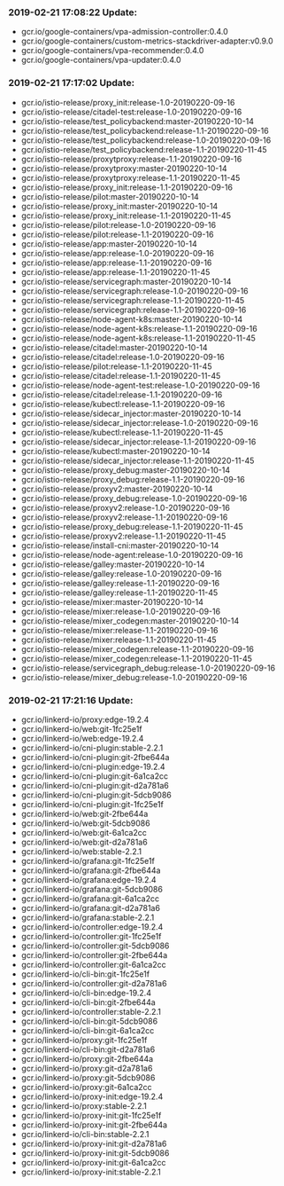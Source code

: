 ### 2019-02-21 17:08:22 Update:

- gcr.io/google-containers/vpa-admission-controller:0.4.0
- gcr.io/google-containers/custom-metrics-stackdriver-adapter:v0.9.0
- gcr.io/google-containers/vpa-recommender:0.4.0
- gcr.io/google-containers/vpa-updater:0.4.0
### 2019-02-21 17:17:02 Update:

- gcr.io/istio-release/proxy_init:release-1.0-20190220-09-16
- gcr.io/istio-release/citadel-test:release-1.0-20190220-09-16
- gcr.io/istio-release/test_policybackend:master-20190220-10-14
- gcr.io/istio-release/test_policybackend:release-1.1-20190220-09-16
- gcr.io/istio-release/test_policybackend:release-1.0-20190220-09-16
- gcr.io/istio-release/test_policybackend:release-1.1-20190220-11-45
- gcr.io/istio-release/proxytproxy:release-1.1-20190220-09-16
- gcr.io/istio-release/proxytproxy:master-20190220-10-14
- gcr.io/istio-release/proxytproxy:release-1.1-20190220-11-45
- gcr.io/istio-release/proxy_init:release-1.1-20190220-09-16
- gcr.io/istio-release/pilot:master-20190220-10-14
- gcr.io/istio-release/proxy_init:master-20190220-10-14
- gcr.io/istio-release/proxy_init:release-1.1-20190220-11-45
- gcr.io/istio-release/pilot:release-1.0-20190220-09-16
- gcr.io/istio-release/pilot:release-1.1-20190220-09-16
- gcr.io/istio-release/app:master-20190220-10-14
- gcr.io/istio-release/app:release-1.0-20190220-09-16
- gcr.io/istio-release/app:release-1.1-20190220-09-16
- gcr.io/istio-release/app:release-1.1-20190220-11-45
- gcr.io/istio-release/servicegraph:master-20190220-10-14
- gcr.io/istio-release/servicegraph:release-1.0-20190220-09-16
- gcr.io/istio-release/servicegraph:release-1.1-20190220-11-45
- gcr.io/istio-release/servicegraph:release-1.1-20190220-09-16
- gcr.io/istio-release/node-agent-k8s:master-20190220-10-14
- gcr.io/istio-release/node-agent-k8s:release-1.1-20190220-09-16
- gcr.io/istio-release/node-agent-k8s:release-1.1-20190220-11-45
- gcr.io/istio-release/citadel:master-20190220-10-14
- gcr.io/istio-release/citadel:release-1.0-20190220-09-16
- gcr.io/istio-release/pilot:release-1.1-20190220-11-45
- gcr.io/istio-release/citadel:release-1.1-20190220-11-45
- gcr.io/istio-release/node-agent-test:release-1.0-20190220-09-16
- gcr.io/istio-release/citadel:release-1.1-20190220-09-16
- gcr.io/istio-release/kubectl:release-1.1-20190220-09-16
- gcr.io/istio-release/sidecar_injector:master-20190220-10-14
- gcr.io/istio-release/sidecar_injector:release-1.0-20190220-09-16
- gcr.io/istio-release/kubectl:release-1.1-20190220-11-45
- gcr.io/istio-release/sidecar_injector:release-1.1-20190220-09-16
- gcr.io/istio-release/kubectl:master-20190220-10-14
- gcr.io/istio-release/sidecar_injector:release-1.1-20190220-11-45
- gcr.io/istio-release/proxy_debug:master-20190220-10-14
- gcr.io/istio-release/proxy_debug:release-1.1-20190220-09-16
- gcr.io/istio-release/proxyv2:master-20190220-10-14
- gcr.io/istio-release/proxy_debug:release-1.0-20190220-09-16
- gcr.io/istio-release/proxyv2:release-1.0-20190220-09-16
- gcr.io/istio-release/proxyv2:release-1.1-20190220-09-16
- gcr.io/istio-release/proxy_debug:release-1.1-20190220-11-45
- gcr.io/istio-release/proxyv2:release-1.1-20190220-11-45
- gcr.io/istio-release/install-cni:master-20190220-10-14
- gcr.io/istio-release/node-agent:release-1.0-20190220-09-16
- gcr.io/istio-release/galley:master-20190220-10-14
- gcr.io/istio-release/galley:release-1.0-20190220-09-16
- gcr.io/istio-release/galley:release-1.1-20190220-09-16
- gcr.io/istio-release/galley:release-1.1-20190220-11-45
- gcr.io/istio-release/mixer:master-20190220-10-14
- gcr.io/istio-release/mixer:release-1.0-20190220-09-16
- gcr.io/istio-release/mixer_codegen:master-20190220-10-14
- gcr.io/istio-release/mixer:release-1.1-20190220-09-16
- gcr.io/istio-release/mixer:release-1.1-20190220-11-45
- gcr.io/istio-release/mixer_codegen:release-1.1-20190220-09-16
- gcr.io/istio-release/mixer_codegen:release-1.1-20190220-11-45
- gcr.io/istio-release/servicegraph_debug:release-1.0-20190220-09-16
- gcr.io/istio-release/mixer_debug:release-1.0-20190220-09-16
### 2019-02-21 17:21:16 Update:

- gcr.io/linkerd-io/proxy:edge-19.2.4
- gcr.io/linkerd-io/web:git-1fc25e1f
- gcr.io/linkerd-io/web:edge-19.2.4
- gcr.io/linkerd-io/cni-plugin:stable-2.2.1
- gcr.io/linkerd-io/cni-plugin:git-2fbe644a
- gcr.io/linkerd-io/cni-plugin:edge-19.2.4
- gcr.io/linkerd-io/cni-plugin:git-6a1ca2cc
- gcr.io/linkerd-io/cni-plugin:git-d2a781a6
- gcr.io/linkerd-io/cni-plugin:git-5dcb9086
- gcr.io/linkerd-io/cni-plugin:git-1fc25e1f
- gcr.io/linkerd-io/web:git-2fbe644a
- gcr.io/linkerd-io/web:git-5dcb9086
- gcr.io/linkerd-io/web:git-6a1ca2cc
- gcr.io/linkerd-io/web:git-d2a781a6
- gcr.io/linkerd-io/web:stable-2.2.1
- gcr.io/linkerd-io/grafana:git-1fc25e1f
- gcr.io/linkerd-io/grafana:git-2fbe644a
- gcr.io/linkerd-io/grafana:edge-19.2.4
- gcr.io/linkerd-io/grafana:git-5dcb9086
- gcr.io/linkerd-io/grafana:git-6a1ca2cc
- gcr.io/linkerd-io/grafana:git-d2a781a6
- gcr.io/linkerd-io/grafana:stable-2.2.1
- gcr.io/linkerd-io/controller:edge-19.2.4
- gcr.io/linkerd-io/controller:git-1fc25e1f
- gcr.io/linkerd-io/controller:git-5dcb9086
- gcr.io/linkerd-io/controller:git-2fbe644a
- gcr.io/linkerd-io/controller:git-6a1ca2cc
- gcr.io/linkerd-io/cli-bin:git-1fc25e1f
- gcr.io/linkerd-io/controller:git-d2a781a6
- gcr.io/linkerd-io/cli-bin:edge-19.2.4
- gcr.io/linkerd-io/cli-bin:git-2fbe644a
- gcr.io/linkerd-io/controller:stable-2.2.1
- gcr.io/linkerd-io/cli-bin:git-5dcb9086
- gcr.io/linkerd-io/cli-bin:git-6a1ca2cc
- gcr.io/linkerd-io/proxy:git-1fc25e1f
- gcr.io/linkerd-io/cli-bin:git-d2a781a6
- gcr.io/linkerd-io/proxy:git-2fbe644a
- gcr.io/linkerd-io/proxy:git-d2a781a6
- gcr.io/linkerd-io/proxy:git-5dcb9086
- gcr.io/linkerd-io/proxy:git-6a1ca2cc
- gcr.io/linkerd-io/proxy-init:edge-19.2.4
- gcr.io/linkerd-io/proxy:stable-2.2.1
- gcr.io/linkerd-io/proxy-init:git-1fc25e1f
- gcr.io/linkerd-io/proxy-init:git-2fbe644a
- gcr.io/linkerd-io/cli-bin:stable-2.2.1
- gcr.io/linkerd-io/proxy-init:git-d2a781a6
- gcr.io/linkerd-io/proxy-init:git-5dcb9086
- gcr.io/linkerd-io/proxy-init:git-6a1ca2cc
- gcr.io/linkerd-io/proxy-init:stable-2.2.1
